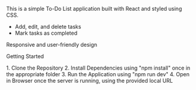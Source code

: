 This is a simple To-Do List application built with React and styled using CSS.

- Add, edit, and delete tasks
- Mark tasks as completed

Responsive and user-friendly design

Getting Started

1️. Clone the Repository 
2. Install Dependencies using "npm install" once in the appropriate folder
3. Run the Application using "npm run dev"
4. Open in Browser once the server is running, using the provided local URL
